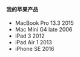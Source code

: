 
#### 我的苹果产品

* MacBook Pro 13.3 2015
* Mac Mini G4 late 2006
* iPad 3 2012
* iPad Air 1 2013
* iPhone SE 2016
